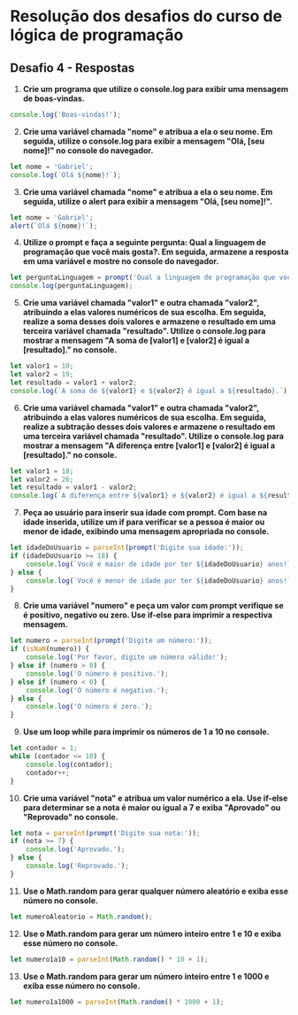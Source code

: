 # Resolução dos desafios do curso de lógica de programação
## Desafio 4 - Respostas
1. **Crie um programa que utilize o console.log para exibir uma mensagem de boas-vindas.**
```js
console.log('Boas-vindas!');
```
2. **Crie uma variável chamada "nome" e atribua a ela o seu nome. Em seguida, utilize o console.log para exibir a mensagem "Olá, [seu nome]!" no console do navegador.**
```js
let nome = 'Gabriel';
console.log(`Olá ${nome}!`);
```
3. **Crie uma variável chamada "nome" e atribua a ela o seu nome. Em seguida, utilize o alert para exibir a mensagem "Olá, [seu nome]!".**
```js
let nome = 'Gabriel';
alert(`Olá ${nome}!`);
```
4. **Utilize o prompt e faça a seguinte pergunta: Qual a linguagem de programação que você mais gosta?. Em seguida, armazene a resposta em uma variável e mostre no console do navegador.**
```js
let perguntaLinguagem = prompt('Qual a linguagem de programação que você mais gosta?');
console.log(perguntaLinguagem);
```
5. **Crie uma variável chamada "valor1" e outra chamada "valor2", atribuindo a elas valores numéricos de sua escolha. Em seguida, realize a soma desses dois valores e armazene o resultado em uma terceira variável chamada "resultado". Utilize o console.log para mostrar a mensagem "A soma de [valor1] e [valor2] é igual a [resultado]." no console.**
```js
let valor1 = 10;
let valor2 = 19;
let resultado = valor1 + valor2;
console.log(`A soma de ${valor1} e ${valor2} é igual a ${resultado}.`);
```
6. **Crie uma variável chamada "valor1" e outra chamada "valor2", atribuindo a elas valores numéricos de sua escolha. Em seguida, realize a subtração desses dois valores e armazene o resultado em uma terceira variável chamada "resultado". Utilize o console.log para mostrar a mensagem "A diferença entre [valor1] e [valor2] é igual a [resultado]." no console.**
```js
let valor1 = 18;
let valor2 = 26;
let resultado = valor1 - valor2;
console.log(`A diferença entre ${valor1} e ${valor2} é igual a ${resultado}.`);
```
7. **Peça ao usuário para inserir sua idade com prompt. Com base na idade inserida, utilize um if para verificar se a pessoa é maior ou menor de idade, exibindo uma mensagem apropriada no console.**
```js
let idadeDoUsuario = parseInt(prompt('Digite sua idade:'));
if (idadeDoUsuario >= 18) {
    console.log(`Você é maior de idade por ter ${idadeDoUsuario} anos!`);
} else {
    console.log(`Você é menor de idade por ter ${idadeDoUsuario} anos!`);
}
```
8. **Crie uma variável "numero" e peça um valor com prompt verifique se é positivo, negativo ou zero. Use if-else para imprimir a respectiva mensagem.**
```js
let numero = parseInt(prompt('Digite um número:'));
if (isNaN(numero)) {
    console.log('Por favor, digite um número válido!');
} else if (numero > 0) {
    console.log('O número é positivo.');
} else if (numero < 0) { 
    console.log('O número é negativo.');
} else {
    console.log('O número é zero.');
}
```
9. **Use um loop while para imprimir os números de 1 a 10 no console.**
```js
let contador = 1;
while (contador <= 10) {
    console.log(contador);
    contador++;
}
```
10. **Crie uma variável "nota" e atribua um valor numérico a ela. Use if-else para determinar se a nota é maior ou igual a 7 e exiba "Aprovado" ou "Reprovado" no console.**
```js
let nota = parseInt(prompt('Digite sua nota:'));
if (nota >= 7) {
    console.log('Aprovado.');
} else {
    console.log('Reprovado.');
}
```
11. **Use o Math.random para gerar qualquer número aleatório e exiba esse número no console.**
```js
let numeroAleatorio = Math.random();
```
12. **Use o Math.random para gerar um número inteiro entre 1 e 10 e exiba esse número no console.**
```js
let numero1a10 = parseInt(Math.random() * 10 + 1);
```
13. **Use o Math.random para gerar um número inteiro entre 1 e 1000 e exiba esse número no console.**
```js
let numero1a1000 = parseInt(Math.random() * 1000 + 1);
```
